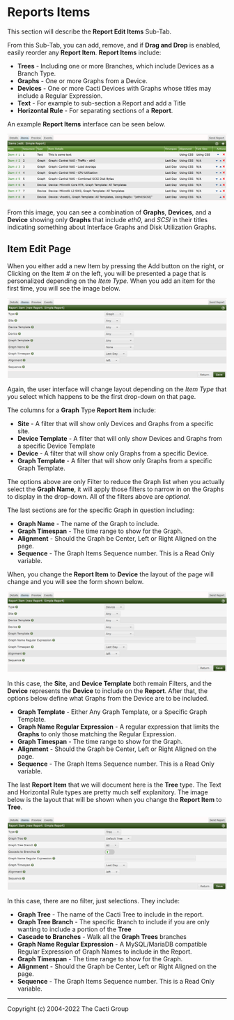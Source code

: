 # Reports Items

This section will describe the **Report Edit Items** Sub-Tab.

From this Sub-Tab, you can add, remove, and if **Drag and Drop** is enabled, easily
reorder any **Report Item**.  **Report Items** include:

- **Trees** - Including one or more Branches, which include Devices as a Branch Type.
- **Graphs** - One or more Graphs from a Device.
- **Devices** - One or more Cacti Devices with Graphs whose titles may include a Regular
  Expression.
- **Text** - For example to sub-section a Report and add a Title
- **Horizontal Rule** - For separating sections of a **Report**.

An example **Report Items** interface can be seen below.

![Report Item](images/reports-items.png)

From this image, you can see a combination of **Graphs**, **Devices**, and a **Device**
showing only **Graphs** that include *eth0*, and *SCSI* in their titles indicating
something about Interface Graphs and Disk Utilization Graphs.

## Item Edit Page

When you either add a new Item by pressing the Add button on the right, or Clicking on the
Item # on the left, you will be presented a page that is personalized depending on the *Item Type*.  When you add an item for the first time, you will see the image below.

![Report Item New Item](images/reports-item-new.png)

Again, the user interface will change layout depending on the *Item Type* that you select
which happens to be the first drop-down on that page.

The columns for a **Graph** Type **Report Item** include:

- **Site** - A filter that will show only Devices and Graphs from a specific site.
- **Device Template** - A filter that will only show Devices and Graphs from a 
  specific Device Template
- **Device** - A filter that will show only Graphs from a specific Device.
- **Graph Template** - A filter that will show only Graphs from a specific Graph Template.

The options above are only Filter to reduce the Graph list when you actually select the
**Graph Name**, it will apply those filters to narrow in on the Graphs to display in the
drop-down.  All of the filters above are *optional*.

The last sections are for the specific Graph in question including:

- **Graph Name** - The name of the Graph to include.
- **Graph Timespan** - The time range to show for the Graph.
- **Alignment** - Should the Graph be Center, Left or Right Aligned on the page.
- **Sequence**  - The Graph Items Sequence number.  This is a Read Only variable.

When, you change the **Report Item** to **Device** the layout of the page will change and
you will see the form shown below.

![Report Item Device Item](images/reports-item-device.png)

In this case, the **Site**, and **Device Template** both remain Filters, and the **Device**
represents the **Device** to include on the **Report**.  After that, the options below
define what Graphs from the Device are to be included.

- **Graph Template** - Either Any Graph Template, or a Specific Graph Template.
- **Graph Name Regular Expression** - A regular expression that limits the **Graphs**
  to only those matching the Regular Expression.
- **Graph Timespan** - The time range to show for the Graph.
- **Alignment** - Should the Graph be Center, Left or Right Aligned on the page.
- **Sequence**  - The Graph Items Sequence number.  This is a Read Only variable.

The last **Report Item** that we will document here is the **Tree** type.  The Text and Horizontal Rule types are pretty much self explanitory.  The image below is the layout that will be shown
when you change the **Report Item** to **Tree**.

![Report Item Tree Item](images/reports-item-tree.png)

In this case, there are no filter, just selections.  They include:

- **Graph Tree** - The name of the Cacti Tree to include in the report.
- **Graph Tree Branch** - The specific Branch to include if you are only wanting to include a
portion of the **Tree**
- **Cascade to Branches** - Walk all the **Graph Trees** branches
- **Graph Name Regular Expression** - A MySQL/MariaDB compatible Regular Expression of Graph Names 
to include in the Report.
- **Graph Timespan** - The time range to show for the Graph.
- **Alignment** - Should the Graph be Center, Left or Right Aligned on the page.
- **Sequence**  - The Graph Items Sequence number.  This is a Read Only variable.

---
<copy>Copyright (c) 2004-2022 The Cacti Group</copy>
